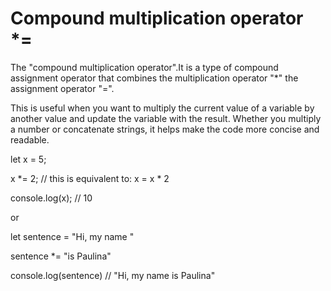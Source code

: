 # Compound multiplication operator \*=

The "compound multiplication operator".It is a type of compound assignment operator that combines
the multiplication operator "\*" the assignment operator "=".

This is useful when you want to multiply the current value of a variable by another value and update
the variable with the result. Whether you multiply a number or concatenate strings, it helps make the code more concise and readable.

let x = 5;

x \*= 2; // this is equivalent to: x = x \* 2

console.log(x); // 10

or

let sentence = "Hi, my name "

sentence \*= "is Paulina"

console.log(sentence) // "Hi, my name is Paulina"
